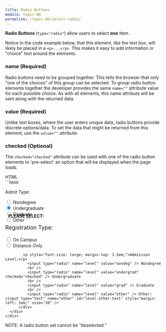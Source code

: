 ```yaml
---
title: Radio Buttons
module: topic-06
permalink: /topic-06/select-radio/
---
```


<div class="divider-heading"></div>

**Radio Buttons** (`type="radio"`) allow users to select **one** item.

Notice in the code example below, that this element, like the text box, will likely be placed in a `<p>...</p>`. This makes it easy to add information or "choice" text around the elements.


### name (Required)

Radio buttons need to be grouped together. This tells the browser that only "one of the choices" of this group can be selected. To group radio button elements together the developer provides the same `name=""` attribute value for each possible choice. As with all elements, this name attribute will be sent along with the returned data.


### value (Required)

Unlike text boxes, where the user enters unique data, radio buttons provide discrete options/data. To set the data that might be returned from this element, use the `value=""` attribute.


### checked (Optional)

The `checked="checked"` attribute can be used with one of the radio button elements to 'pre-select' an option that will be displayed when the page loads.


<div id="code-heading">HTML</div>
```html
<p>Admit Type:</p>
  <input type="radio" name="level" value="nondeg" /> Nondegree
  <br />
  <input type="radio" name="level" value="undergrad" checked /> Undergraduate
  <br />
  <input type="radio" name="level" value="grad" /> Graduate
  <br />
  <input type="radio" name="level" value="other" /> Other
```

<div class="row" style="margin-top: -30px;">
  <div class="col-lg-12">
    <div class="bs-component">
      <div class="panel panel-success">
        <div class="panel-heading">
          <h4 style="text-transform: uppercase; margin: inherit;">
            <i class="fa fa-check-circle" aria-hidden="true" style="margin-right: 10px"></i>
            Please Select:
          </h4>
        </div>
          <div class="panel-body">
            <p style="font-size: large;">Registration Type:</p>
              <input type="radio" name="reg" value="campus" /> On Campus
              <br />
              <input type="radio" name="reg" value="distance" /> Distance-Only

            <p style="font-size: large; margin-top: 1.5em;">Admission Level:</p>
              <input type="radio" name="level" value="nondeg" /> Nondegree
              <br />
              <input type="radio" name="level" value="undergrad" checked="checked" /> Undergraduate
              <br />
              <input type="radio" name="level" value="grad" /> Graduate
              <br />
              <input type="radio" name="level" value="other" /> Other: <input type="text" name="other" id="level-other-text" style="margin-left: 1em;" size="30" />
          </div>
      </div>
    </div>
  </div>
</div>


<span class="label label-info">NOTE:</span> A radio button set cannot be “deselected.”

